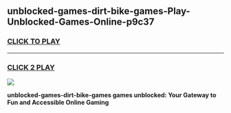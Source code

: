 
## unblocked-games-dirt-bike-games-Play-Unblocked-Games-Online-p9c37
<h3>
<a href="https://premium76.site?title=unblocked-games-dirt-bike-games&ref=25A">CLICK TO PLAY</a></h3>
<hr>

<h3>
<a href="https://premium76.site?title=unblocked-games-dirt-bike-games&ref=25A">CLICK 2 PLAY</a>
  
</h3>

<a href="https://premium76.site?title=unblocked-games-dirt-bike-games&ref=25A"><img src="https://clearcache.store/games.png"></a>


**unblocked-games-dirt-bike-games games unblocked: Your Gateway to Fun and Accessible Online Gaming**
